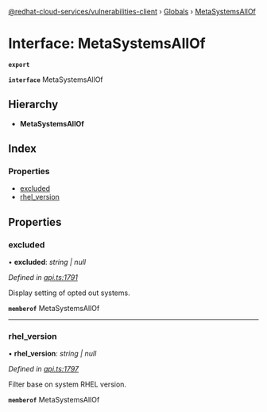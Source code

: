 [@redhat-cloud-services/vulnerabilities-client](../README.md) › [Globals](../globals.md) › [MetaSystemsAllOf](metasystemsallof.md)

# Interface: MetaSystemsAllOf

**`export`** 

**`interface`** MetaSystemsAllOf

## Hierarchy

* **MetaSystemsAllOf**

## Index

### Properties

* [excluded](metasystemsallof.md#excluded)
* [rhel_version](metasystemsallof.md#rhel_version)

## Properties

###  excluded

• **excluded**: *string | null*

*Defined in [api.ts:1791](https://github.com/RedHatInsights/javascript-clients/blob/master/packages/vulnerabilities/api.ts#L1791)*

Display setting of opted out systems.

**`memberof`** MetaSystemsAllOf

___

###  rhel_version

• **rhel_version**: *string | null*

*Defined in [api.ts:1797](https://github.com/RedHatInsights/javascript-clients/blob/master/packages/vulnerabilities/api.ts#L1797)*

Filter base on system RHEL version.

**`memberof`** MetaSystemsAllOf
